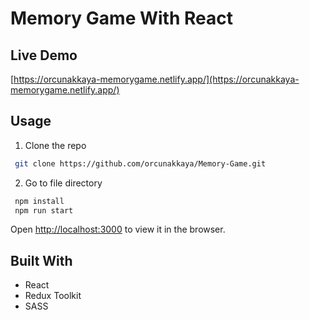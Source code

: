 # Memory Game With React

## Live Demo
[https://orcunakkaya-memorygame.netlify.app/](https://orcunakkaya-memorygame.netlify.app/)

## Usage

1. Clone the repo
```bash
 git clone https://github.com/orcunakkaya/Memory-Game.git
```

2. Go to file directory
```bash
 npm install
 npm run start
```

Open [http://localhost:3000](http://localhost:3000) to view it in the browser.


## Built With

- React
- Redux Toolkit
- SASS

